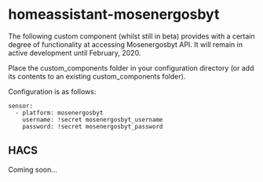 # homeassistant-mosenergosbyt
The following custom component (whilst still in beta) provides with a certain degree of functionality at accessing Mosenergosbyt API. It will remain in active development until February, 2020.

Place the custom_components folder in your configuration directory (or add its contents to an existing custom_components folder).

Configuration is as follows:
```
sensor:
  - platform: mosenergosbyt
    username: !secret mosenergosbyt_username
    password: !secret mosenergosbyt_password
```

## HACS
Coming soon...
